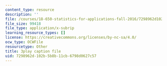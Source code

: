 ```yaml
---
content_type: resource
description: ''
file: /courses/18-650-statistics-for-applications-fall-2016/7298962d102b5b8b11cb6798d0627c57_JBIz7UadY5M.srt
file_size: 99418
file_type: application/x-subrip
learning_resource_types: []
license: https://creativecommons.org/licenses/by-nc-sa/4.0/
ocw_type: OCWFile
resourcetype: Other
title: 3play caption file
uid: 7298962d-102b-5b8b-11cb-6798d0627c57
---
```

